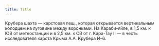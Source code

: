 ```yaml
---
title: Title
---
```


Крубера шахта — карстовая пещ., которая открывается вертикальным колодцем на
луговине между воронками. На Караби-яйле, в 1,5 км. к ЮВ от метеостанции и в 2,5
км. к СВ от г. Кара-Тау II — в честь исследователя карста Крыма А.А. Крубера
И–6.
